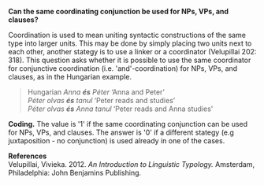 **Can the same coordinating conjunction be used for NPs, VPs, and clauses?** 

Coordination is used to mean uniting syntactic constructions of the same type into larger units. This may be done by simply placing two units next to each other, another stategy is to use a linker or a coordinator (Velupillai 202: 318). This question asks whether it is possible to use the same coordinator for conjunctive coordination (i.e. 'and'-coordination) for NPs, VPs, and clauses, as in the Hungarian example.

>Hungarian
>*Anna **és** Péter* ‘Anna and Peter’<br/>
>*Péter olvas **és** tanul* ‘Peter reads and studies’<br/>
>*Péter olvas **és** Anna tanul* ‘Peter reads and Anna studies'

**Coding.** The value is '1' if the same coordinating conjunction can be used for NPs, VPs, and clauses. The answer is '0' if a different stategy (e.g juxtaposition - no conjunction) is used already in one of the cases.

**References**<br/>
Velupillai, Vivieka. 2012. *An Introduction to Linguistic Typology.* Amsterdam, Philadelphia: John Benjamins Publishing.
